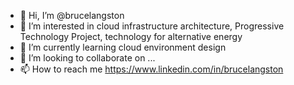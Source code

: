 - 👋 Hi, I’m @brucelangston
- 👀 I’m interested in cloud infrastructure architecture, Progressive Technology Project, technology for alternative energy
- 🌱 I’m currently learning cloud environment design
- 💞️ I’m looking to collaborate on ...
- 📫 How to reach me https://www.linkedin.com/in/brucelangston

<!---
brucelangston/brucelangston is a ✨ special ✨ repository because its `README.md` (this file) appears on your GitHub profile.
You can click the Preview link to take a look at your changes.
--->

